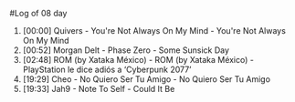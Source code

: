 #Log of 08 day

1. [00:00] Quivers - You're Not Always On My Mind - You're Not Always On My Mind
1. [00:52] Morgan Delt - Phase Zero - Some Sunsick Day
1. [02:48] ROM (by Xataka México) - ROM (by Xataka México) - PlayStation le dice adiós a ‘Cyberpunk 2077’
1. [19:29] Cheo - No Quiero Ser Tu Amigo - No Quiero Ser Tu Amigo
1. [19:33] Jah9 - Note To Self - Could It Be
